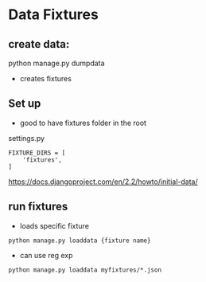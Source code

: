 # Data Fixtures

## create data:
python manage.py dumpdata
- creates fixtures

## Set up

- good to have fixtures folder in the root

settings.py
```
FIXTURE_DIRS = [
    'fixtures',
]
```

https://docs.djangoproject.com/en/2.2/howto/initial-data/
## run fixtures

- loads specific fixture
```
python manage.py loaddata {fixture name}
```

- can use reg exp
```
python manage.py loaddata myfixtures/*.json
```
